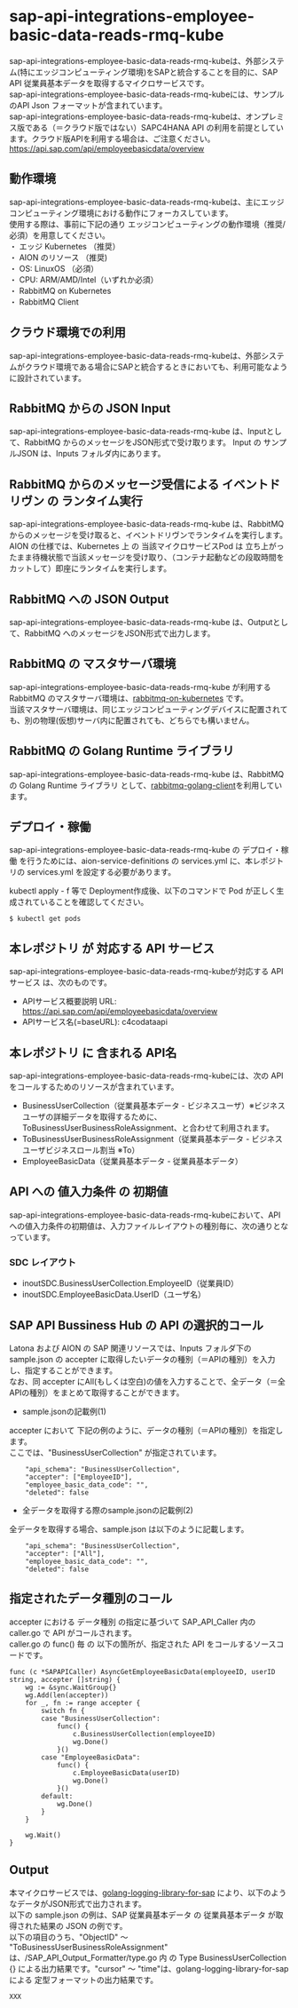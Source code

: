 # sap-api-integrations-employee-basic-data-reads-rmq-kube 
sap-api-integrations-employee-basic-data-reads-rmq-kubeは、外部システム(特にエッジコンピューティング環境)をSAPと統合することを目的に、SAP API 従業員基本データを取得するマイクロサービスです。  
sap-api-integrations-employee-basic-data-reads-rmq-kubeには、サンプルのAPI Json フォーマットが含まれています。  
sap-api-integrations-employee-basic-data-reads-rmq-kubeは、オンプレミス版である（＝クラウド版ではない）SAPC4HANA API の利用を前提としています。クラウド版APIを利用する場合は、ご注意ください。  
https://api.sap.com/api/employeebasicdata/overview  

## 動作環境
sap-api-integrations-employee-basic-data-reads-rmq-kubeは、主にエッジコンピューティング環境における動作にフォーカスしています。   
使用する際は、事前に下記の通り エッジコンピューティングの動作環境（推奨/必須）を用意してください。   
・ エッジ Kubernetes （推奨）    
・ AION のリソース （推奨)    
・ OS: LinuxOS （必須）    
・ CPU: ARM/AMD/Intel（いずれか必須）  
・ RabbitMQ on Kubernetes  
・ RabbitMQ Client  

## クラウド環境での利用  
sap-api-integrations-employee-basic-data-reads-rmq-kubeは、外部システムがクラウド環境である場合にSAPと統合するときにおいても、利用可能なように設計されています。  

## RabbitMQ からの JSON Input

sap-api-integrations-employee-basic-data-reads-rmq-kube  は、Inputとして、RabbitMQ からのメッセージをJSON形式で受け取ります。 
Input の サンプルJSON は、Inputs フォルダ内にあります。  

## RabbitMQ からのメッセージ受信による イベントドリヴン の ランタイム実行

sap-api-integrations-employee-basic-data-reads-rmq-kube  は、RabbitMQ からのメッセージを受け取ると、イベントドリヴンでランタイムを実行します。  
AION の仕様では、Kubernetes 上 の 当該マイクロサービスPod は 立ち上がったまま待機状態で当該メッセージを受け取り、（コンテナ起動などの段取時間をカットして）即座にランタイムを実行します。　

## RabbitMQ への JSON Output

sap-api-integrations-employee-basic-data-reads-rmq-kube は、Outputとして、RabbitMQ へのメッセージをJSON形式で出力します。

## RabbitMQ の マスタサーバ環境

sap-api-integrations-employee-basic-data-reads-rmq-kube が利用する RabbitMQ のマスタサーバ環境は、[rabbitmq-on-kubernetes](https://github.com/latonaio/rabbitmq-on-kubernetes) です。  
当該マスタサーバ環境は、同じエッジコンピューティングデバイスに配置されても、別の物理(仮想)サーバ内に配置されても、どちらでも構いません。

## RabbitMQ の Golang Runtime ライブラリ
sap-api-integrations-employee-basic-data-reads-rmq-kube は、RabbitMQ の Golang Runtime ライブラリ として、[rabbitmq-golang-client](https://github.com/latonaio/rabbitmq-golang-client)を利用しています。

## デプロイ・稼働
sap-api-integrations-employee-basic-data-reads-rmq-kube の デプロイ・稼働 を行うためには、aion-service-definitions の services.yml に、本レポジトリの services.yml を設定する必要があります。

kubectl apply - f 等で Deployment作成後、以下のコマンドで Pod が正しく生成されていることを確認してください。
```
$ kubectl get pods
```

## 本レポジトリ が 対応する API サービス
sap-api-integrations-employee-basic-data-reads-rmq-kubeが対応する APIサービス は、次のものです。

* APIサービス概要説明 URL: https://api.sap.com/api/employeebasicdata/overview   
* APIサービス名(=baseURL): c4codataapi

## 本レポジトリ に 含まれる API名
sap-api-integrations-employee-basic-data-reads-rmq-kubeには、次の API をコールするためのリソースが含まれています。  

* BusinessUserCollection（従業員基本データ - ビジネスユーザ）※ビジネスユーザの詳細データを取得するために、ToBusinessUserBusinessRoleAssignment、と合わせて利用されます。
* ToBusinessUserBusinessRoleAssignment（従業員基本データ - ビジネスユーザビジネスロール割当 ※To）
* EmployeeBasicData（従業員基本データ - 従業員基本データ）

## API への 値入力条件 の 初期値
sap-api-integrations-employee-basic-data-reads-rmq-kubeにおいて、API への値入力条件の初期値は、入力ファイルレイアウトの種別毎に、次の通りとなっています。  

### SDC レイアウト

* inoutSDC.BusinessUserCollection.EmployeeID（従業員ID）  
* inoutSDC.EmployeeBasicData.UserID（ユーザ名）  


## SAP API Bussiness Hub の API の選択的コール

Latona および AION の SAP 関連リソースでは、Inputs フォルダ下の sample.json の accepter に取得したいデータの種別（＝APIの種別）を入力し、指定することができます。  
なお、同 accepter にAll(もしくは空白)の値を入力することで、全データ（＝全APIの種別）をまとめて取得することができます。  

* sample.jsonの記載例(1)  

accepter において 下記の例のように、データの種別（＝APIの種別）を指定します。  
ここでは、"BusinessUserCollection" が指定されています。    
  
```
	"api_schema": "BusinessUserCollection",
	"accepter": ["EmployeeID"],
	"employee_basic_data_code": "",
	"deleted": false
```
  
* 全データを取得する際のsample.jsonの記載例(2)  

全データを取得する場合、sample.json は以下のように記載します。  

```
	"api_schema": "BusinessUserCollection",
	"accepter": ["All"],
	"employee_basic_data_code": "",
	"deleted": false
```

## 指定されたデータ種別のコール

accepter における データ種別 の指定に基づいて SAP_API_Caller 内の caller.go で API がコールされます。  
caller.go の func() 毎 の 以下の箇所が、指定された API をコールするソースコードです。  

```
func (c *SAPAPICaller) AsyncGetEmployeeBasicData(employeeID, userID string, accepter []string) {
	wg := &sync.WaitGroup{}
	wg.Add(len(accepter))
	for _, fn := range accepter {
		switch fn {
		case "BusinessUserCollection":
			func() {
				c.BusinessUserCollection(employeeID)
				wg.Done()
			}()
		case "EmployeeBasicData":
			func() {
				c.EmployeeBasicData(userID)
				wg.Done()
			}()
		default:
			wg.Done()
		}
	}

	wg.Wait()
}
```

## Output  
本マイクロサービスでは、[golang-logging-library-for-sap](https://github.com/latonaio/golang-logging-library-for-sap) により、以下のようなデータがJSON形式で出力されます。  
以下の sample.json の例は、SAP 従業員基本データ  の 従業員基本データ が取得された結果の JSON の例です。  
以下の項目のうち、"ObjectID" ～ "ToBusinessUserBusinessRoleAssignment" は、/SAP_API_Output_Formatter/type.go 内 の Type BusinessUserCollection {} による出力結果です。"cursor" ～ "time"は、golang-logging-library-for-sap による 定型フォーマットの出力結果です。  

```
XXX
```